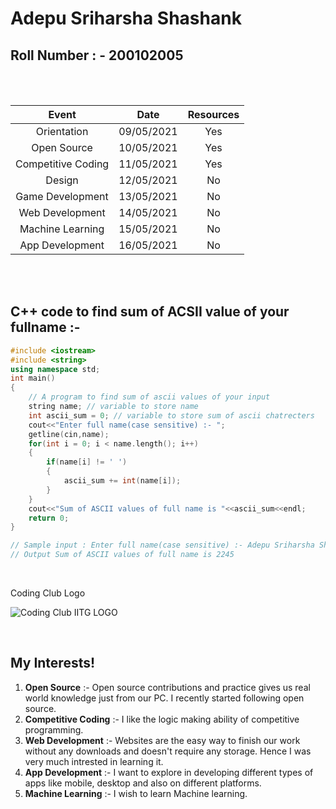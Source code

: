 # Adepu Sriharsha Shashank
## Roll Number : - 200102005

<br>
<br>

| Event | Date | Resources |
| :---: | :---: | :---: |
| Orientation | 09/05/2021 | Yes|
| Open Source | 10/05/2021 | Yes|
| Competitive Coding | 11/05/2021 | Yes|
| Design | 12/05/2021 | No |
| Game Development | 13/05/2021 | No |
| Web Development | 14/05/2021 | No|
| Machine Learning | 15/05/2021 | No |
| App Development | 16/05/2021 | No |

<br>
<br>

## C++ code to find sum of ACSII value of your fullname :-

```c++
#include <iostream>
#include <string>
using namespace std;
int main()
{
    // A program to find sum of ascii values of your input
    string name; // variable to store name
    int ascii_sum = 0; // variable to store sum of ascii chatrecters
    cout<<"Enter full name(case sensitive) :- ";
    getline(cin,name);
    for(int i = 0; i < name.length(); i++)
    {
        if(name[i] != ' ')
        {
            ascii_sum += int(name[i]); 
        }
    }
    cout<<"Sum of ASCII values of full name is "<<ascii_sum<<endl;
    return 0;
}

// Sample input : Enter full name(case sensitive) :- Adepu Sriharsha Shashank                                                                                   
// Output Sum of ASCII values of full name is 2245
```
<br>

Coding Club Logo

![Coding Club IITG LOGO ](https://raw.githubusercontent.com/codingiitg/open_source_submission/main/coding-club%20logo.png)

<br>


## My Interests!

1. **Open Source** :- Open source contributions and practice gives us real world knowledge just from our PC. I recently started following open source.
1. **Competitive Coding** :- I like the logic making ability of competitive programming.
1. **Web Development** :- Websites are the easy way to finish our work without any downloads and doesn't require any storage. Hence I was very much intrested in learning it. 
1. **App Development** :- I want to explore in developing different types of apps like mobile, desktop and also on different platforms.
1. **Machine Learning** :- I wish to learn Machine learning.
    